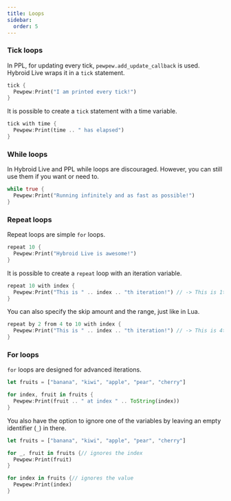 ```yaml
---
title: Loops
sidebar:
  order: 5
---
```


### Tick loops

In PPL, for updating every tick, `pewpew.add_update_callback` is used. Hybroid Live wraps it in a `tick` statement.

```rs
tick {
  Pewpew:Print("I am printed every tick!")
}
```

It is possible to create a `tick` statement with a time variable.

```rs
tick with time {
  Pewpew:Print(time .. " has elapsed")
}
```

### While loops

In Hybroid Live and PPL while loops are discouraged. However, you can still use them if you want or need to.

```rs
while true {
  Pewpew:Print("Running infinitely and as fast as possible!")
}
```

### Repeat loops

Repeat loops are simple `for` loops.

```rs
repeat 10 {
  Pewpew:Print("Hybroid Live is awesome!")
}
```

It is possible to create a `repeat` loop with an iteration variable.

```rs
repeat 10 with index {
  Pewpew:Print("This is " .. index .. "th iteration!") // -> This is 1th iteration!
}
```

You can also specify the skip amount and the range, just like in Lua.

```rs
repeat by 2 from 4 to 10 with index {
  Pewpew:Print("This is " .. index .. "th iteration!") // -> This is 4th iteration!
}
```

### For loops

`for` loops are designed for advanced iterations.

```rs
let fruits = ["banana", "kiwi", "apple", "pear", "cherry"]

for index, fruit in fruits {
  Pewpew:Print(fruit .. " at index " .. ToString(index)) 
}
```

You also have the option to ignore one of the variables by leaving an empty identifier (`_`) in there.

```rs
let fruits = ["banana", "kiwi", "apple", "pear", "cherry"]

for _, fruit in fruits {// ignores the index
  Pewpew:Print(fruit)
}

for index in fruits {// ignores the value
  Pewpew:Print(index)
}
```
